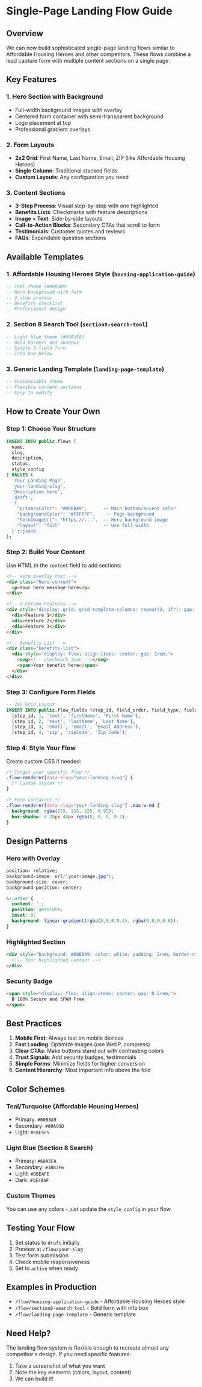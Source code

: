 # Single-Page Landing Flow Guide

## Overview
We can now build sophisticated single-page landing flows similar to Affordable Housing Heroes and other competitors. These flows combine a lead capture form with multiple content sections on a single page.

## Key Features

### 1. Hero Section with Background
- Full-width background images with overlay
- Centered form container with semi-transparent background
- Logo placement at top
- Professional gradient overlays

### 2. Form Layouts
- **2x2 Grid**: First Name, Last Name, Email, ZIP (like Affordable Housing Heroes)
- **Single Column**: Traditional stacked fields
- **Custom Layouts**: Any configuration you need

### 3. Content Sections
- **3-Step Process**: Visual step-by-step with one highlighted
- **Benefits Lists**: Checkmarks with feature descriptions
- **Image + Text**: Side-by-side layouts
- **Call-to-Action Blocks**: Secondary CTAs that scroll to form
- **Testimonials**: Customer quotes and reviews
- **FAQs**: Expandable question sections

## Available Templates

### 1. Affordable Housing Heroes Style (`housing-application-guide`)
```sql
-- Teal theme (#00B8A9)
-- Hero background with form
-- 3-step process
-- Benefits checklist
-- Professional design
```

### 2. Section 8 Search Tool (`section8-search-tool`)
```sql
-- Light blue theme (#60A5FA)
-- Bold borders and shadows
-- Simple 3-field form
-- Info box below
```

### 3. Generic Landing Template (`landing-page-template`)
```sql
-- Customizable theme
-- Flexible content sections
-- Easy to modify
```

## How to Create Your Own

### Step 1: Choose Your Structure
```sql
INSERT INTO public.flows (
  name,
  slug,
  description,
  status,
  style_config
) VALUES (
  'Your Landing Page',
  'your-landing-slug',
  'Description here',
  'draft',
  '{
    "primaryColor": "#00B8A9",      -- Main button/accent color
    "backgroundColor": "#FFFFFF",    -- Page background
    "heroImageUrl": "https://...",  -- Hero background image
    "layout": "full"                -- Use full width
  }'::jsonb
);
```

### Step 2: Build Your Content
Use HTML in the `content` field to add sections:

```html
<!-- Hero overlay text -->
<div class="hero-content">
  <p>Your hero message here</p>
</div>

<!-- 3-Column Features -->
<div style="display: grid; grid-template-columns: repeat(3, 1fr); gap: 2rem;">
  <div>Feature 1</div>
  <div>Feature 2</div>
  <div>Feature 3</div>
</div>

<!-- Benefits List -->
<div class="benefits-list">
  <div style="display: flex; align-items: center; gap: 1rem;">
    <svg><!-- checkmark icon --></svg>
    <span>Your benefit here</span>
  </div>
</div>
```

### Step 3: Configure Form Fields
```sql
-- 2x2 Grid Layout
INSERT INTO public.flow_fields (step_id, field_order, field_type, field_name, placeholder) VALUES
  (step_id, 1, 'text', 'firstName', 'First Name'),
  (step_id, 2, 'text', 'lastName', 'Last Name'),
  (step_id, 3, 'email', 'email', 'Email Address'),
  (step_id, 4, 'zip', 'zipCode', 'Zip Code');
```

### Step 4: Style Your Flow
Create custom CSS if needed:

```css
/* Target your specific flow */
.flow-renderer[data-slug="your-landing-slug"] {
  /* Custom styles */
}

/* Form container */
.flow-renderer[data-slug="your-landing-slug"] .max-w-md {
  background: rgba(255, 255, 255, 0.95);
  box-shadow: 0 20px 40px rgba(0, 0, 0, 0.2);
}
```

## Design Patterns

### Hero with Overlay
```css
position: relative;
background-image: url('your-image.jpg');
background-size: cover;
background-position: center;

&::after {
  content: '';
  position: absolute;
  inset: 0;
  background: linear-gradient(rgba(0,0,0,0.4), rgba(0,0,0,0.6));
}
```

### Highlighted Section
```html
<div style="background: #00B8A9; color: white; padding: 2rem; border-radius: 1rem;">
  <!-- Your highlighted content -->
</div>
```

### Security Badge
```html
<span style="display: flex; align-items: center; gap: 0.5rem;">
  🔒 100% Secure and SPAM Free
</span>
```

## Best Practices

1. **Mobile First**: Always test on mobile devices
2. **Fast Loading**: Optimize images (use WebP, compress)
3. **Clear CTAs**: Make buttons stand out with contrasting colors
4. **Trust Signals**: Add security badges, testimonials
5. **Simple Forms**: Minimize fields for higher conversion
6. **Content Hierarchy**: Most important info above the fold

## Color Schemes

### Teal/Turquoise (Affordable Housing Heroes)
- Primary: `#00B8A9`
- Secondary: `#00A99D`
- Light: `#E8F5F5`

### Light Blue (Section 8 Search)
- Primary: `#60A5FA`
- Secondary: `#3B82F6`
- Light: `#DBEAFE`
- Dark: `#1E40AF`

### Custom Themes
You can use any colors - just update the `style_config` in your flow.

## Testing Your Flow

1. Set status to `draft` initially
2. Preview at `/flow/your-slug`
3. Test form submission
4. Check mobile responsiveness
5. Set to `active` when ready

## Examples in Production

- `/flow/housing-application-guide` - Affordable Housing Heroes style
- `/flow/section8-search-tool` - Bold form with info box
- `/flow/landing-page-template` - Generic template

## Need Help?

The landing flow system is flexible enough to recreate almost any competitor's design. If you need specific features:

1. Take a screenshot of what you want
2. Note the key elements (colors, layout, content)
3. We can build it!